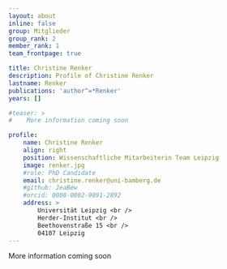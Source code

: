```yaml
---
layout: about
inline: false
group: Mitglieder
group_rank: 2
member_rank: 1
team_frontpage: true

title: Christine Renker
description: Profile of Christine Renker
lastname: Renker
publications: 'author^=*Renker'
years: []

#teaser: >
#    More information coming soon

profile:
    name: Christine Renker
    align: right
    position: Wissenschaftliche Mitarbeiterin Team Leipzig
    image: renker.jpg
    #role: PhD Candidate
    email: christine.renker@uni-bamberg.de
    #github: JeaBew
    #orcid: 0000-0002-9091-2892
    address: >
        Universität Leipzig <br />
        Herder-Institut <br />
        Beethovenstraße 15 <br />
        04107 Leipzig
---
```


More information coming soon
